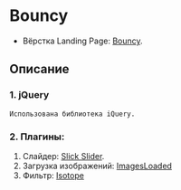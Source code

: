 # Bouncy
- Вёрстка Landing Page: [Bouncy](https://dmitriywolf.github.io/works/bouncy).


## Описание

### 1. jQuery
	Использована библиотека iQuery.

### 2. Плагины:
	
1. Слайдер: [Slick Slider](https://kenwheeler.github.io/slick/).
2. Загрузка изображений: [ImagesLoaded](https://imagesloaded.desandro.com/)
3. Фильтр: [Isotope](https://isotope.metafizzy.co/)
